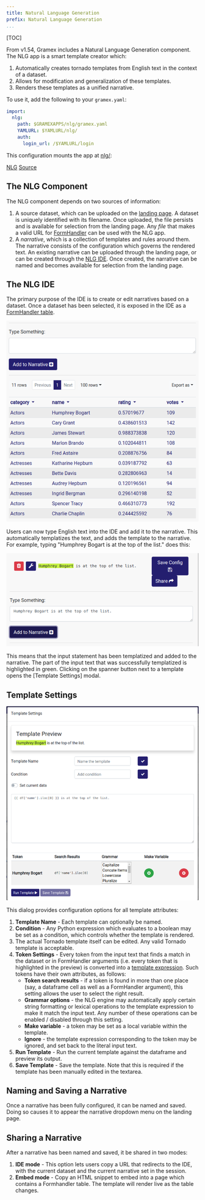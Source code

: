 ```yaml
---
title: Natural Language Generation
prefix: Natural Language Generation
...
```


[TOC]

From v1.54, Gramex includes a Natural Language Generation component. The NLG app
is a smart template creator which:

1. Automatically creates tornado templates from English text in the context of a dataset.
2. Allows for modification and generalization of these templates.
3. Renders these templates as a unified narrative.

To use it, add the following to your `gramex.yaml`:

```yaml
import:
  nlg:
    path: $GRAMEXAPPS/nlg/gramex.yaml
    YAMLURL: $YAMLURL/nlg/
    auth:
      login_url: /$YAMLURL/login
```

This configuration mounts the app at [nlg/](nlg/): <!--TODO: Fix link -->

<div class="example">
  <a class="example-demo" href="/">NLG</a> <!-- TODO: Fix link -->
  <a class="example-src" href="http://github.com/gramener/gramex/blob/master/gramex/apps/guide/nlg/gramex.yaml">Source</a>
</div>

## The NLG Component

The NLG component depends on two sources of information:

1. A source dataset, which can be uploaded on the [landing page](nlg/).
   A dataset is uniquely identified with its filename. Once
   uploaded, the file persists and is available for selection from the landing
   page. Any *file* that makes a valid URL for
   [FormHandler](http://learn.gramener.com/guide/formhandler) can be used with
   the NLG app.
2. A _narrative_, which is a collection of templates and rules around them.
   The narrative consists of the configuration which governs the rendered text.
   An existing narrative can be uploaded through the landing page, or can be
   created through the [NLG IDE](nlg/index). Once created, the narrative can be
   named and becomes available for selection from the landing page.

## The NLG IDE

The primary purpose of the IDE is to create or edit narratives based on a
dataset. Once a dataset has been selected, it is exposed in the IDE as a
[FormHandler table](https://learn.gramener.com/guide/formhandler/#formhandler-tables).

![](images/nlg-ide-input.png)

Users can now type English text into the IDE and add it to the narrative. This
automatically templatizes the text, and adds the template to the narrative. For
example, typing "Humphrey Bogart is at the top of the list." does this:

![](images/nlg-ide-toplist.png)

This means that the input statement has been templatized and added
to the narrative. The part of the input text that was successfully templatized
is highlighted in green. Clicking on the spanner button next to a template opens
the [Template Settings] modal.


## Template Settings
![](images/nlg-template-settings.png)

This dialog provides configuration options for all template attributes:

1. **Template Name** - Each template can optionally be named.
2. **Condition** - Any Python expression which evaluates to a boolean may be set as
   a condition, which controls whether the template is rendered.
3. The actual Tornado template itself can be edited. Any valid Tornado template
   is acceptable.
4. **Token Settings** - Every token from the input text that finds a match in
   the dataset or in FormHandler arguments (i.e. every token that is highlighted
   in the preview) is converted into a
   [template expression](https://www.tornadoweb.org/en/stable/template.html#syntax-reference).
   Such tokens have their own attributes, as follows:
    - **Token search results** - if a token is found in more than one place (say, a
      dataframe cell as well as a FormHandler argument), this setting allows the
      user to select the right result.
    - **Grammar options** - the NLG engine may automatically apply certain
      string formatting or lexical operations to the template expression to make
      it match the input text. Any number of these operations can be enabled /
      disabled through this setting.
    - **Make variable** - a token may be set as a local variable within the
      template.
    - **Ignore** - the template expression corresponding to the token may be
      ignored, and set back to the literal input text.
5. **Run Template** - Run the current template against the dataframe and preview
   its output.
6. **Save Template** - Save the template. Note that this is required if the
   template has been manually edited in the textarea.


## Naming and Saving a Narrative

Once a narrative has been fully configured, it can be named and saved. Doing so
causes it to appear the narrative dropdown menu on the landing page.


## Sharing a Narrative

After a narrative has been named and saved, it be shared in two modes:

1. **IDE mode** - This option lets users copy a URL that redirects to the
   IDE, with the current dataset and the current narrative set in the session.
2. **Embed mode** - Copy an HTML snippet to embed into a page which contains a
   Formhandler table. The template will render live as the table changes.